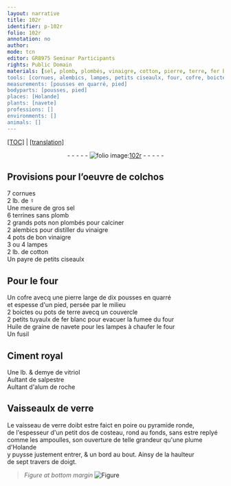 ```yaml
---
layout: narrative
title: 102r
identifier: p-102r
folio: 102r
annotation: no
author:
mode: tcn
editor: GR8975 Seminar Participants
rights: Public Domain
materials: [sel, plomb, plombés, vinaigre, cotton, pierre, terre, fer blanc, Huile de graine de navete, Ciment royal, vitriol, salpestre, alum de roche, verre, plume d'Holande]
tools: [cornues, alembics, lampes, petits ciseaulx, four, cofre, boictes, pots de terre avecq un couvercle, tuyaulx de fer blanc, fusil, costeau]
measurements: [pousses en quarré, pied]
bodyparts: [pousses, pied]
places: [Holande]
plants: [navete]
professions: []
environments: []
animals: []
---
```


<p><a href="{{ site.baseurl }}/normalized/">[TOC]</a> | <a href="{{ site.baseurl }}/texts/p-102r_tl/" target="_blank">[translation]</a></p><div class="folio" align="center">- - - - - <a href="http://gallica.bnf.fr/ark:/12148/btv1b10500001g/f209.image" target="_blank"><img src="https://cu-mkp.github.io/2017-workshop-edition/assets/photo-icon.png" alt="folio image: " style="display:inline-block; margin-bottom:-3px;"/>102r</a> - - - - - </div>  
  

## Provisions pour l’oeuvre de colchos

 
7 <span class="tl">cornues</span><br/> 2 lb. de ☿<br/> Une mesure de gros <span class="m">sel</span><br/> 6 terrines sans <span class="m">plomb</span><br/> 2 grands pots non <span class="m">plombés</span> pour calciner<br/> 2 <span class="tl">alembics</span> pour distiller du <span class="m">vinaigre</span><br/> 4 pots de bon <span class="m">vinaigre</span><br/> 3 ou 4 <span class="tl">lampes</span><br/> 2 lb. de <span class="m">cotton</span><br/> Un payre de <span class="tl">petits ciseaulx</span>
 
 
  

## Pour le <span class="tl">four</span>

 
Un <span class="tl">cofre</span> avecq une <span class="m">pierre</span> large de dix <span class="ms"><span class="bp">pousses</span> en quarré</span><br/> et espesse d'un <span class="ms"><span class="bp">pied</span></span>, persée par le milieu<br/> 2 <span class="tl">boictes</span> ou <span class="tl">pots de <span class="m">terre</span> avecq un couvercle</span><br/> 2 petits <span class="tl">tuyaulx de <span class="m">fer blanc</span></span> pour evacuer la fumee du <span class="tl">four</span><br/> <span class="m">Huile de graine de <span class="pa">navete</span></span> pour les <span class="tl">lampes</span> à chaufer le <span class="tl">four</span><br/> Un <span class="tl">fusil</span>
 
 
  

## <span class="m">Ciment royal</span>

 
Une lb. & demye de <span class="m">vitriol</span><br/> Aultant de <span class="m">salpestre</span><br/> Aultant d'<span class="m">alum de roche</span>
 
 
  

## Vaisseaulx de <span class="m">verre</span>

 
Le vaisseau de <span class="m">verre</span> doibt estre faict en poire ou pyramide ronde,<br/> de l'espesseur d'un petit dos de <span class="tl">costeau</span>, rond au fonds, sans estre replyé<br/> co<span class="exp">mm</span>e les ampoulles, son ouverture de telle grandeur qu'une <span class="m">plume d'<span class="pl">Holande</span></span><br/> y puysse justem<span class="exp">ent</span> entrer, & un bord au bout. Ainsy de la haulteur<br/> de sept travers de doigt. 
> *Figure*
> *at bottom margin*
> <a href="https://drive.google.com/open?id=0B9-oNrvWdlO5MVhNYTRzOXJzR2M" target="_blank"><img src="https://cu-mkp.github.io/GR8975-edition/assets/photo-icon.png" alt="Figure" style="display:inline-block; margin-bottom:-3px;"/></a>
 
 
